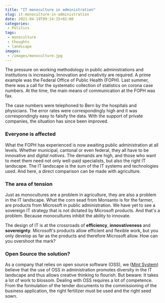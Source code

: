 ```yaml
---
title: "IT monoculture in administration"
slug: it-monoculture-in-administration
date: 2021-04-19T09:14:15+02:00
categories:
 - Politics
tags:
 - monoculture
 - thoughts
 - landscape
images:
 - /images/monoculture.jpg
---
```


The pressure on working methodology in public administrations and institutions is increasing. Innovation and creativity are required. A prime example was the Federal Office of Public Health (FOPH). Last summer, there was a call for the systematic collection of statistics on corona case numbers. At the time, the main means of communication at the FOPH was fax.
<!--more-->

The case numbers were telephoned to Bern by the hospitals and physicians. The error rates were correspondingly high and it was correspondingly easy to falsify the data. With the support of private companies, the situation has since been improved.

### Everyone is affected

What the FOPH has experienced is now awaiting public administration at all levels. Whether municipal, cantonal or even federal, they all have to be innovative and _digital natives_. The demands are high, and those who want to meet them need not only well-paid specialists, but also the right IT landscape. The IT landscape is the sum of the IT systems and technologies used. And here, a direct comparison can be made with agriculture.

### The area of tension

Just as monocultures are a problem in agriculture, they are also a problem in the IT landscape. What the corn sead from Monsanto is for the farmer, are products from Microsoft in public administration. We have yet to see a sovereign IT strategy that is not dictated by Microsoft products. And that's a problem. Because monocultures inhibit the ability to innovate.

The design of IT is at the crossroads of **efficiency**, **innovativeness** and **sovereignty**. Microsoft's products allow efficient and flexible work, but you only develop as far as the products and therefore Microsoft allow. How can you overshoot the mark?

### Open Source the solution?

As a company that relies on open source software (OSS), we ([Mint System](https://www.mint-system.ch/)) believe that the use of OSS in administration promotes diversity in the IT landscape and thus allows creative thinking to flourish. But beware: It takes a lot of work to blossom. Dealing with OSS requires a lot of competence. From the formulation of the tender documents to the commissioning of the business application, the right fertilizer must be used and the right seed sown.

